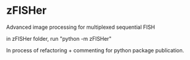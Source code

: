 # zFISHer
Advanced image processing for multiplexed sequential FISH

in zFISHer folder, run "python -m zFISHer"


In process of refactoring + commenting for python package publication.
